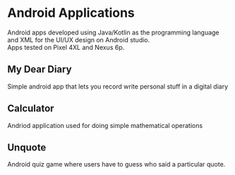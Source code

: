 # Android Applications 
Android apps developed using Java/Kotlin as the programming language and XML for the UI/UX design on Android studio.   
Apps tested on Pixel 4XL and Nexus 6p.

## My Dear Diary
Simple android app that lets you record write personal stuff in a digital diary

## Calculator
Andriod application used for doing simple mathematical operations

## Unquote
Android quiz game where users have to guess who said a particular quote.
